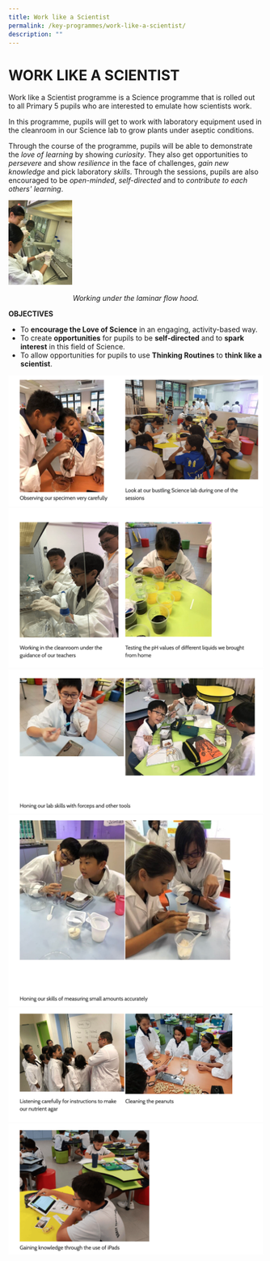 ```yaml
---
title: Work like a Scientist
permalink: /key-programmes/work-like-a-scientist/
description: ""
---
```


# WORK LIKE A SCIENTIST

Work like a Scientist programme is a Science programme that is rolled out to all Primary 5 pupils who are interested to emulate how scientists work.

In this programme, pupils will get to work with laboratory equipment used in the cleanroom in our Science lab to grow plants under aseptic conditions.

Through the course of the programme, pupils will be able to demonstrate the _love of learning_ by showing _curiosity_. They also get opportunities to _persevere_ and show _resilience_ in the face of challenges, _gain new knowledge_ and pick laboratory _skills_. Through the sessions, pupils are also encouraged to be _open-minded_, _self-directed_ and to _contribute to each others' learning_.

<img src="/images/working_laminar.png" 
     style="width:25%">

<center><em>Working under the laminar flow hood. </em></center>

**OBJECTIVES**

- To **encourage the Love of Science** in an engaging, activity-based way.
- To create **opportunities** for pupils to be **self-directed** and to **spark interest** in this field of Science.
- To allow opportunities for pupils to use **Thinking Routines** to **think like a scientist**.

![](/images/scientist%201.png)
![](/images/tlas%202.png)
![](/images/tlas%203.png)
![](/images/tlas%204.png)
![](/images/tlas%205.png)
![](/images/tlas%206.png)
